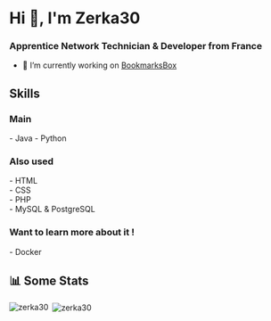 <h1>Hi 👋, I'm Zerka30</h1>
<h3>Apprentice Network Technician & Developer from France </h3>

- 🤝 I’m currently working on [BookmarksBox](https://github.com/Cleymax/BookmarksBox)

<h2>Skills</h2>

  <h3>Main</h3>
    - Java
    - Python
  <h3>Also used</h3>
    - HTML <br>
    - CSS <br>
    - PHP <br>
    - MySQL & PostgreSQL <br>
  <h3>Want to learn more about it !</h3>
    - Docker <br>
<h2>📊 Some Stats</h2>

<p><img align="left" src="https://github-readme-stats.vercel.app/api/top-langs?username=zerka30&show_icons=true&locale=en&theme=dark" alt="zerka30" /></p>

<p>&nbsp;<img align="center" src="https://github-readme-stats.vercel.app/api?username=zerka30&show_icons=true&locale=en&theme=dark" alt="zerka30" /></p>
